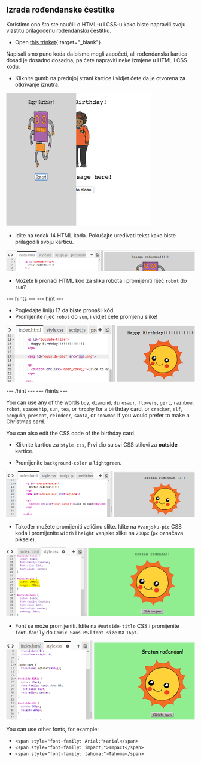 ## Izrada rođendanske čestitke

Koristimo ono što ste naučili o HTML-u i CSS-u kako biste napravili svoju vlastitu prilagođenu rođendansku čestitku.

+ Open [this trinket](https://trinket.io/html/b33e4f4ca8){:target="_blank"}.

Napisali smo puno koda da bismo mogli započeti, ali rođendanska kartica dosad je dosadno dosadna, pa ćete napraviti neke izmjene u HTML i CSS kodu.

+ Kliknite gumb na prednjoj strani kartice i vidjet ćete da je otvorena za otkrivanje iznutra.

![screenshot](images/birthday-click.png)

+ Idite na redak 14 HTML koda. Pokušajte uređivati ​​tekst kako biste prilagodili svoju karticu.

![screenshot](images/birthday-card-html.png)

+ Možete li pronaći HTML kôd za sliku robota i promijeniti riječ `robot` do `sun`?

\--- hints \--- \--- hint \---

+ Pogledajte liniju 17 da biste pronašli kôd.
+ Promijenite riječ `robot` do `sun`, i vidjet ćete promjenu slike!

![screenshot](images/birthday-card-sun.png)

\--- /hint \--- \--- /hints \---

You can use any of the words `boy`, `diamond`, `dinosaur`, `flowers`, `girl`, `rainbow`, `robot`, `spaceship`, `sun`, `tea`, or `trophy` for a birthday card, or `cracker`, `elf`, `penguin`, `present`, `reindeer`, `santa`, or `snowman` if you would prefer to make a Christmas card.

You can also edit the CSS code of the birthday card.

+ Kliknite karticu za `style.css`, Prvi dio su svi CSS stilovi za **outside** kartice.

+ Promijenite `background-color` u `lightgreen`.

![screenshot](images/birthday-card-outside.png)

+ Također možete promijeniti veličinu slike. Idite na `#vanjsku-pic` CSS koda i promijenite `width` i `height` vanjske slike na `200px` (`px` označava piksele).

![screenshot](images/birthday-card-size.png)

+ Font se može promijeniti. Idite na `#outside-title` CSS i promijenite ` font-family` do `Comic Sans MS` i `font-size` na `16pt`.

![screenshot](images/birthday-card-font.png)

You can use other fonts, for example:

+ `<span style="font-family: Arial;">arial</span>`
+ `<span style="font-family: impact;">Impact</span>`
+ `<span style="font-family: tahoma;">Tahoma</span>`